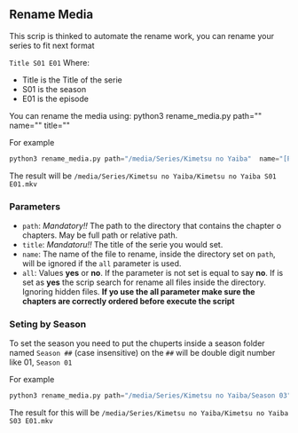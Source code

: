 ## Rename Media

This scrip is thinked to automate the rename work, you can rename your series to fit next format

`Title S01 E01`
Where: 
- Title is the Title of the serie
- S01 is the season
- E01 is the episode

You can rename the media using:
python3 rename_media.py path="<path to the directory>"  name="<the name of the file to rename>" title="<the title for the serie>"

For example
```python
python3 rename_media.py path="/media/Series/Kimetsu no Yaiba"  name="[Publisher] Demon Slayer: Kimetsu no Yaiba - 01 (1080p).mkv" title="Kimetsu no Yaiba"
```

The result will be `/media/Series/Kimetsu no Yaiba/Kimetsu no Yaiba S01 E01.mkv`


### Parameters

- `path`: *Mandatory!!* The path to the directory that contains the chapter o chapters. May be full path or relative path.
- `title`: *Mandatoru!!* The title of the serie you would set.
- `name`: The name of the file to rename, inside the directory set on `path`, will be ignored if the `all` parameter is used.
- `all`: Values **yes** or **no**. If the parameter is not set is equal to say **no**. If is set as **yes** the scrip search for rename all files inside the directory. Ignoring hidden files. **If yo use the all parameter make sure the chapters are correctly ordered before execute the script**


### Seting by Season

To set the season you need to put the chuperts inside a season folder named `Season ##` (case insensitive) on the `##` will be double digit number like 01, `Season 01`

For example
```python
python3 rename_media.py path="/media/Series/Kimetsu no Yaiba/Season 03"  name="[Publisher] Demon Slayer: Kimetsu no Yaiba: Yukaku-hen - 01 (1080p).mkv" title="Kimetsu no Yaiba"
```

The result for this will be `/media/Series/Kimetsu no Yaiba/Kimetsu no Yaiba S03 E01.mkv`